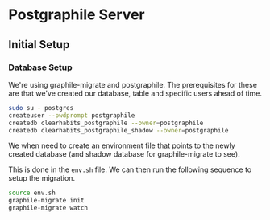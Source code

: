 # Postgraphile Server

## Initial Setup

### Database Setup

We're using graphile-migrate and postgraphile. The prerequisites for these are that we've created our database, table and specific users ahead of time.

``` bash
sudo su - postgres
createuser --pwdprompt postgraphile
createdb clearhabits_postgraphile --owner=postgraphile
createdb clearhabits_postgraphile_shadow --owner=postgraphile
```

We when need to create an environment file that points to the newly created database (and shadow database for graphile-migrate to see).

This is done in the `env.sh` file. We can then run the following sequence to setup the migration.

``` bash
source env.sh
graphile-migrate init
graphile-migrate watch
```